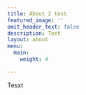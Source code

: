 ```yaml
---
title: About 2 test
featured_image: ''
omit_header_text: false
description: Test
layout: about
menu:
  main:
    weight: 4

---
```

Tesxt